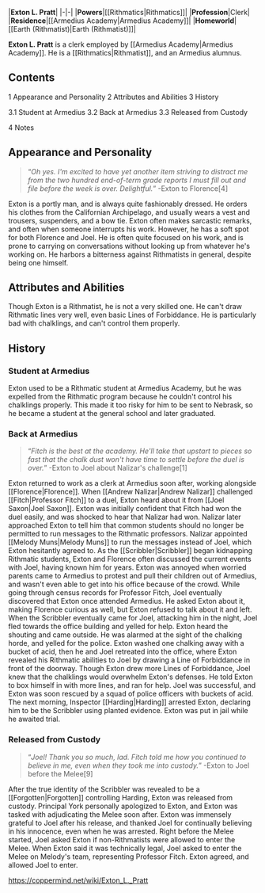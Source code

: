|**Exton L. Pratt**|
|-|-|
|**Powers**|[[Rithmatics\|Rithmatics]]|
|**Profession**|Clerk|
|**Residence**|[[Armedius Academy\|Armedius Academy]]|
|**Homeworld**|[[Earth (Rithmatist)\|Earth (Rithmatist)]]|

**Exton L. Pratt** is a clerk employed by [[Armedius Academy\|Armedius Academy]]. He is a [[Rithmatics\|Rithmatist]], and an Armedius alumnus.

## Contents

1 Appearance and Personality
2 Attributes and Abilities
3 History

3.1 Student at Armedius
3.2 Back at Armedius
3.3 Released from Custody


4 Notes


## Appearance and Personality
>“*Oh yes. I'm excited to have yet another item striving to distract me from the two hundred end-of-term grade reports I must fill out and file before the week is over. Delightful.*”
\-Exton to Florence[4]

Exton is a portly man, and is always quite fashionably dressed. He orders his clothes from the Californian Archipelago, and usually wears a vest and trousers, suspenders, and a bow tie.
Exton often makes sarcastic remarks, and often when someone interrupts his work. However, he has a soft spot for both Florence and Joel. He is often quite focused on his work, and is prone to carrying on conversations without looking up from whatever he's working on. He harbors a bitterness against Rithmatists in general, despite being one himself.

## Attributes and Abilities
Though Exton is a Rithmatist, he is not a very skilled one. He can't draw Rithmatic lines very well, even basic Lines of Forbiddance. He is particularly bad with chalklings, and can't control them properly.

## History
### Student at Armedius
Exton used to be a Rithmatic student at Armedius Academy, but he was expelled from the Rithmatic program because he couldn't control his chalklings properly. This made it too risky for him to be sent to Nebrask, so he became a student at the general school and later graduated.

### Back at Armedius
>“*Fitch is the best at the academy. He'll take that upstart to pieces so fast that the chalk dust won't have time to settle before the duel is over.*”
\-Exton to Joel about Nalizar's challenge[1]

Exton returned to work as a clerk at Armedius soon after, working alongside [[Florence\|Florence]]. When [[Andrew Nalizar\|Andrew Nalizar]] challenged [[Fitch\|Professor Fitch]] to a duel, Exton heard about it from [[Joel Saxon\|Joel Saxon]]. Exton was initially confident that Fitch had won the duel easily, and was shocked to hear that Nalizar had won. Nalizar later approached Exton to tell him that common students should no longer be permitted to run messages to the Rithmatic professors. Nalizar appointed [[Melody Muns\|Melody Muns]] to run the messages instead of Joel, which Exton hesitantly agreed to.
As the [[Scribbler\|Scribbler]] began kidnapping Rithmatic students, Exton and Florence often discussed the current events with Joel, having known him for years. Exton was annoyed when worried parents came to Armedius to protest and pull their children out of Armedius, and wasn't even able to get into his office because of the crowd. While going through census records for Professor Fitch, Joel eventually discovered that Exton once attended Armedius. He asked Exton about it, making Florence curious as well, but Exton refused to talk about it and left.
When the Scribbler eventually came for Joel, attacking him in the night, Joel fled towards the office building and yelled for help. Exton heard the shouting and came outside. He was alarmed at the sight of the chalking horde, and yelled for the police. Exton washed one chalking away with a bucket of acid, then he and Joel retreated into the office, where Exton revealed his Rithmatic abilities to Joel by drawing a Line of Forbiddance in front of the doorway. Though Exton drew more Lines of Forbiddance, Joel knew that the chalklings would overwhelm Exton's defenses. He told Exton to box himself in with more lines, and ran for help. Joel was successful, and Exton was soon rescued by a squad of police officers with buckets of acid.
The next morning, Inspector [[Harding\|Harding]] arrested Exton, declaring him to be the Scribbler using planted evidence. Exton was put in jail while he awaited trial.

### Released from Custody
>“*Joel! Thank you so much, lad. Fitch told me how you continued to believe in me, even when they took me into custody.*”
\-Exton to Joel before the Melee[9]


After the true identity of the Scribbler was revealed to be a [[Forgotten\|Forgotten]] controlling Harding, Exton was released from custody. Principal York personally apologized to Exton, and Exton was tasked with adjudicating the Melee soon after. Exton was immensely grateful to Joel after his release, and thanked Joel for continually believing in his innocence, even when he was arrested. Right before the Melee started, Joel asked Exton if non-Rithmatists were allowed to enter the Melee. When Exton said it was technically legal, Joel asked to enter the Melee on Melody's team, representing Professor Fitch. Exton agreed, and allowed Joel to enter.



https://coppermind.net/wiki/Exton_L._Pratt
